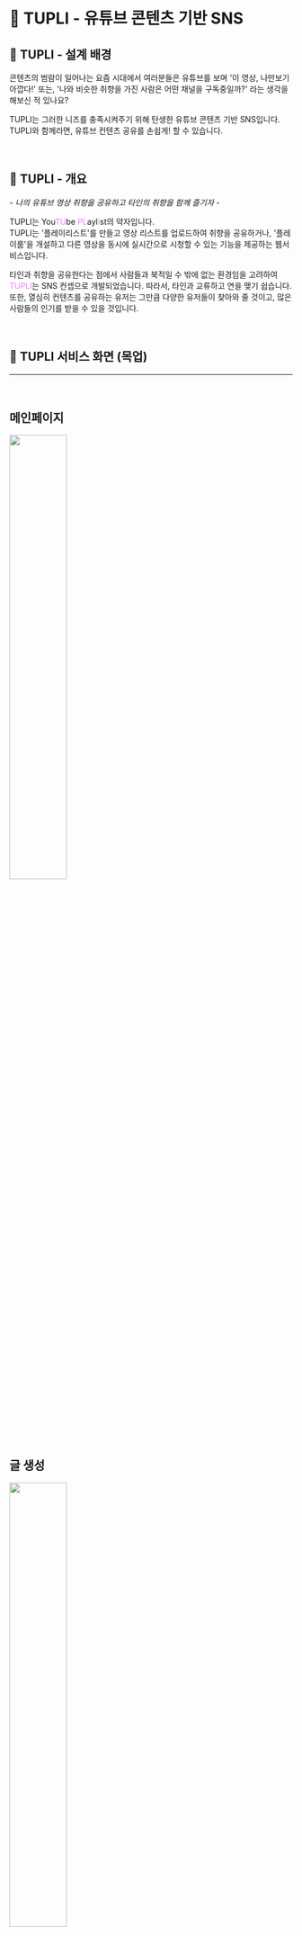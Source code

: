 # 🌷 TUPLI - 유튜브 콘텐츠 기반 SNS

## 🎵 TUPLI - 설계 배경
콘텐츠의 범람이 일어나는 요즘 시대에서 여러분들은 유튜브를 보며 '이 영상, 나만보기 아깝다!' 또는, '나와 비슷한 취향을 가진 사람은 어떤 채널을 구독중일까?' 라는 생각을 해보신 적 있나요?

TUPLI는 그러한 니즈를 충족시켜주기 위해 탄생한 유튜브 콘텐츠 기반 SNS입니다. TUPLI와 함께라면, 유튜브 컨텐츠 공유를 손쉽게! 할 수 있습니다.

</br>

## 💜 TUPLI - 개요
*- 나의 유튜브 영상 취향을 공유하고 타인의 취향을 함께 즐기자 -*  

TUPLI는 You<span style="color:violet">TU</span>be <span style="color:violet">PL</span>ayl<span style="color:violet">I</span>st의 약자입니다.  
TUPLI는 '플레이리스트'를 만들고 영상 리스트를 업로드하여 취향을 공유하거나, '플레이룸'을 개설하고 다른 영상을 동시에 실시간으로 시청할 수 있는 기능을 제공하는 웹서비스입니다.  

타인과 취향을 공유한다는 점에서 사람들과 북적일 수 밖에 없는 환경임을 고려하여 <span style="color:violet">TUPLI</span>는 SNS 컨셉으로 개발되었습니다. 따라서, 타인과 교류하고 연을 맺기 쉽습니다. 또한, 열심히 컨텐츠를 공유하는 유저는 그만큼 다양한 유저들이 찾아와 줄 것이고, 많은 사람들의 인기를 받을 수 있을 것입니다.

</br>

## 🎵 TUPLI 서비스 화면 (목업)
---
</br>

## 메인페이지

<!-- 랜드 페이지 (긴버전) -->
<img width="45%" src="https://user-images.githubusercontent.com/55949647/153056233-c45f3d6a-9d76-415d-96f0-a63935ab26be.png"/>  

</br>

## 글 생성
<!-- 만들기 버튼 눌렀을 때 -->
<img width="45%" src="https://user-images.githubusercontent.com/55949647/153056232-974b197b-a107-4a6e-ba29-15d3f0082e82.png"/>  

</br>

## 플레이리스트 만들기
<!-- 내 플레이리스트 만들기 -->
<img width="45%" src="https://user-images.githubusercontent.com/55949647/153053806-9eda2198-5f5f-4c9c-8dce-b64a2feefe9c.png"/>  

</br>

## 플레이룸 만들기
<!-- 플레이룸 만들기 화면 -->
<img width="45%" src="https://user-images.githubusercontent.com/55949647/153053845-1553033b-e11a-45a0-9972-73c396f832c6.png"/>  

</br>

## 플레이리스트 접속
<!-- 플레이리스트 접속시 보이는 화면 -->
<img width="45%" src="https://user-images.githubusercontent.com/55949647/153053811-cd05445d-dff5-48e5-b212-83e253704bef.png"/>  

</br>

## 플레이룸 접속

<!-- 플레이룸 화면 -->
<img width="45%" src="https://user-images.githubusercontent.com/55949647/153056248-355f9252-bea8-46b2-99ad-3d5f112727d9.png"/>  

</br>

## 유저 프로필 탐색
<!-- 타 프로필 -->
<img width="45%" src="https://user-images.githubusercontent.com/55949647/153056243-01e527ba-1819-47f9-8dfc-4ff80f821280.png"/>  

</br>

## 알림
<!-- 알림 리스트 -->
<img width="45%" src="https://user-images.githubusercontent.com/55949647/153056240-5395dcf9-83ae-49b0-a67c-03c903c138ac.png"/>  

</br>

## 실시간 검색어 트렌드
<!-- 실시간 검색어 트렌드 -->
<img width="45%" src="https://user-images.githubusercontent.com/55949647/153056221-5f2c854b-35de-46a5-a23b-900e8f803efd.png"/>  

<br>

## 검색하기
<!-- 검색 -->
<img width="45%" src="https://user-images.githubusercontent.com/55949647/153056227-0effffdd-bad7-4036-a292-f5e54a68d3d0.png"/>  

</br>

## 플레이룸 내부 채팅방
<!-- 플레이룸 채팅창 -->
<img width="45%" src="https://user-images.githubusercontent.com/55949647/153056252-42f17a7f-d0ac-4259-b3c9-920969c6cadb.png"/>  

</br>

## 플레이룸 내부 채팅방 (가로화면)
<!-- 플레이룸 채팅창(가로버전) -->
<img width="100%" src="https://user-images.githubusercontent.com/55949647/153056258-c035ea31-ae68-47bd-9520-83f1fc3c848c.png"/>  

</br>

</br>

## 💜 주요 기능
---
- 플레이리스트
    - 혼자보기 아쉬운 영상들을 친구들에게 공유하고 싶을 때.
    - 제목과 설명, 그리고 태그에 업로드한 동영상에 관심을 가질만한 키워드를 적어주세요.
    - 그러면 해당 분야에 관심이 있는 유저는 업로드된 플레이리스트를 통해 편하게 취향저격된 영상만을 감상할 수 있습니다.
    - 찾아온 유저는 미처 알지 못했던 유튜브 채널을 소개받을 수 있는 이점도 있습니다.
    - 나와 취향이 맞는 유저는 팔로우하고 소식을 공유해요.
- 플레이룸
    - 몸은 떨어져있어도 같이 영화를 보는 것처럼 플레이룸 내의 유저들은 동영상의 싱크를 공유합니다.
    - 같은 싱크의 동영상을 보면서 서로 느낀점과 생각을 실시간으로 나눌 수 있습니다.
    - 방장은 동영상 싱크를 조절할 수 있습니다. 
    - 친구들과 같이 웹드라마 정주행을 하거나, 실시간 축구경기를 같이 관람해보아요!   
- 게시글
    - 지금 하고있는 생각이나, 오늘의 계획 등을 자유롭게 작성해요.
    - 유저들은 게시글에 좋아요를 누르고, 덧글을 작성할 수 있어요.

</br>


## ✔ 서비스 아키텍쳐
---
# ![TUPLI 시스템 구성도](https://user-images.githubusercontent.com/55949647/153050025-a07ac67a-f684-44b3-a0ca-47c424cf6a7a.png)


## ✔ 개발환경
---

**Backend**
- IntelliJ IDE
- Springboot 2.6.3
- Spring Data JPA
- Spring Security
- Spring Validation
- Spring Web
- Spring Websocket
- QueryDSL
- Redis
- GCP 3.0.0
- Swagger 3.0.0
- Firebase 8.1.0
- MariaDB
- Flask

**Frontend**
- Visual Studio Code IDE
- Vue 2.6.11
- Vuetify 2.4.0
- Vuex 3.4.0
- Webstomp-Client 1.2.6
- Sock.js-Client 1.5.2
- Firebase 9.6.6
- sweetalrt2 11.3.10

**CI/CD**
- AWS EC2
- Jenkins
- NGINX
- SSL


## ✔ 협업 툴
---
- Git
- Notion
- Gether Town
- JIRA
- Slack
- MatterMost
- Webex

## ✔ 협업 환경
---
- Gitlab
  - 코드의 버전을 관리
  - 이슈 발행, 해결을 위한 토론
  - MR시, 팀원이 코드리뷰를 진행하고 피드백 게시
- JIRA
  - 매주 목표량을 설정하여 Sprint 진행
  - 업무의 할당량을 정하여 Story Point를 설정하고, In-Progress -> Done 순으로 작업  
- 회의
  - Gether Town 아침회의 진행, 전날 목표 달성량과 당일 할 업무 브리핑
  - 각자 위치에서 건네야 할 말이 생기면 팀원의 위치로 이동하여 전달
  - 빠른 소통과 신속한 대응이 가능하다.
- Notion
  - 회의가 있을때마다 회의록을 기록하여 보관
  - 회의가 길어지지 않도록 다음날 제시할 안건을 미리 기록
  - 기술확보 시, 다른 팀원들도 추후 따라할 수 있도록 보기 쉽게 작업 순서대로 정리
  - 컨벤션 정리
  - 간트차트 관리
  - 스토리보드, 스퀀스다이어그램, 기능명세서 등 모두가 공유해야 하는 문서 관리

## ✔ 컨벤션
---
- Gitlab
  - 기본
    - init 제외하고 **git add . 금지! (수정한 소스 파일만 add 해주세요) 
    - feature branch(ex. front-회원가입페이지)는 dev에 PR 처리 후 삭제
    - master,dev branch 부터는 CI/CD(Jenkins) 연결 후 자동 빌드
  - 브랜치 양식
    - master = latest release
    - dev
      - dev-front
      - dev-back
    - feature
      - feature-front/[feature name]
      - feature-back/[feature name]
        - ex. feature-back/chat
    - fix
      - fix/[issue num]
    - extra
      - extra
      - 기타 문서 수정 등 위에 해당하지 않는 경우

  - 커밋 양식

    - Core commit
      - feature
        - 지라이슈번호 #comment feature:backend:[메세지]
        - 지라이슈번호 #comment feature:frontend:[메세지]
    - fix
        - 지라이슈번호 #comment fix:backend:[메세지]
    - refactor
        - 같은 기능을 하는 코드를 리팩토링(재작성) 한 경우 (logic 변경 x)
        - 지라이슈번호 #comment refactor:수정한 파일
  - Additional Commit
      - docs
          - Markdown, Image 등 문서를 생성 혹은 수정한 경우
          - docs:간단한 설명
      - style
          - 중괄호, 세미콜론 위치 등의 간단한 변경 (logic 변경 x)
          - style:수정한 파일
      - test
          - 테스트를 추가, 변경 하는 경우 (production code 변경 x)
          - test:수정한 파일
      - chore
          - 기타 모든 잡무
          - 예를 들어, 설정파일(package.json, application.json 등)을 변경한 경우
          - chore:수정한 파일
- JIRA
  - 태스크 컨벤션
    - 머릿말에 [BE], [FE], [Design], [Extra]를 달아서 분류한다.

## ✔ 요구사항 정의서 (일부)
---
![요구사항 정의서 일부](https://user-images.githubusercontent.com/55949647/153079097-81b54cea-7715-4362-969d-214eb1312971.png)


## ✔ 화면 정의서
---
![TUPLI 화면 정의서](https://user-images.githubusercontent.com/55949647/153079263-597bf907-5828-42fd-9d9e-aeeec06db5f4.png)


## ✔ 시퀀스 다이어그램 (일부)
---
이메일 로그인
![1  이메일 로그인](https://user-images.githubusercontent.com/55949647/153079417-40119a73-9276-4a6a-a259-3e72f59c0383.png)

취향조사
![5  취향조사](https://user-images.githubusercontent.com/55949647/153079498-3f990815-7143-454f-b913-6b5a0d7eeebd.png)

## ✔ ERD
---
![TUPLI ERD](https://user-images.githubusercontent.com/55949647/153079675-1adc8b4f-8fad-4497-8f5f-7414d2ab9715.png)


## ✔ 팀원 역할 분배
---
![팀 역할 배분](https://user-images.githubusercontent.com/55949647/153080335-02cacda4-c000-4f0b-9002-a5f392924aaf.png)


## ✔ 프로젝트 진행 기간
---
2022.01.10(월) ~ 2022.02.18(금) (39일간 진행)  
SSAFY 6기 2학기 공통프로젝트 - TUPLI

